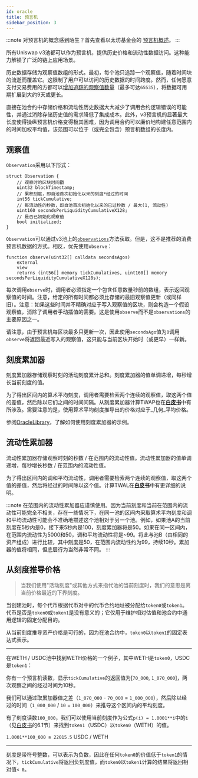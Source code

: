 ```yaml
---
id: oracle
title: 预言机
sidebar_position: 3
---
```


:::note
对预言机的概念感到陌生？首先查看以太坊基金会的 [预言机概述](https://ethereum.org/en/developers/docs/oracles/)。
:::

所有Uniswap v3池都可以作为预言机，提供历史价格和流动性数据访问。这种能力解锁了广泛的链上应用场景。

历史数据存储为观察值数组的形式。最初，每个池只追踪一个观察值，随着时间块的流逝而覆盖它。这限制了用户可以访问的历史数据的时间跨度。然而，任何愿意支付交易费用的方都可以[增加追踪的观察值数量](../../contracts/v3/reference/core/UniswapV3Pool#increaseobservationcardinalitynext)（最多可达`65535`），将数据可用期扩展到大约9天或更长。

直接在池合约中存储价格和流动性历史数据大大减少了调用合约逻辑错误的可能性，并通过消除存储历史值的需求降低了集成成本。此外，v3预言机的显著最大长度使得操纵预言机价格变得极其困难，因为调用合约可以廉价地构建任意范围内的时间加权平均值，该范围可以位于（或完全包含）预言机数组的长度内。

## 观察值

`Observation`采用以下形式：

```solidity
struct Observation {
    // 观察时的区块时间戳
    uint32 blockTimestamp;
    // 累积刻度，即自池首次初始化以来的刻度*经过的时间
    int56 tickCumulative;
    // 每流动性的秒数，即自池首次初始化以来的已过秒数 / 最大(1, 流动性)
    uint160 secondsPerLiquidityCumulativeX128;
    // 是否已初始化观察值
    bool initialized;
}
```

`Observation`可以通过v3池上的[`observations`](../../contracts/v3/reference/core/interfaces/pool/IUniswapV3PoolState#observations)方法获取。但是，这不是推荐的消费预言机数据的方式。相反，优先使用`observe`：

```solidity
function observe(uint32[] calldata secondsAgos)
    external
    view
    returns (int56[] memory tickCumulatives, uint160[] memory secondsPerLiquidityCumulativeX128s);
```

每次调用`observe`时，调用者必须指定一个包含任意数量秒前的数组，表示返回观察值的时间。注意，给定的所有时间都必须比存储的最旧观察值更新（或同样旧）。注意：如果这些时间并不精确对应于写入观察值的区块，则会构造一个假设观察值，消除了调用者手动插值的需要。这是使用`observe`而不是`observations`的主要原因之一。

请注意，由于预言机每区块最多只更新一次，因此使用`secondsAgo`值为`0`调用`observe`将返回最近写入的观察值，这只能与当前区块开始时（或更早）一样新。

## 刻度累加器

刻度累加器存储观察时刻的活动刻度累计总和。刻度累加器的值单调递增，每秒增长当前刻度的值。

为了得出区间内的算术平均刻度，调用者需要检索两个连续的观察值，取这两个值的差值，然后除以它们之间的时间间隔。从刻度累加器计算TWAP也在[**白皮书**](https://uniswap.org/whitepaper-v3.pdf)中有所涉及。需要注意的是，使用算术平均刻度推导出的价格对应于_几何_平均价格。

参阅[OracleLibrary](https://github.com/Uniswap/uniswap-v3-periphery/blob/main/contracts/libraries/OracleLibrary.sol)，了解如何使用刻度累加器的示例。

## 流动性累加器

流动性累加器存储观察时刻的秒数 / 在范围内的流动性值。流动性累加器的值单调递增，每秒增长秒数 / 在范围内的流动性值。

为了得出区间内的调和平均流动性，调用者需要检索两个连续的观察值，取这两个值的差值，然后将经过的时间除以这个值。计算TWAL在[**白皮书**](https://uniswap.org/whitepaper-v3.pdf)中有更详细的说明。

:::note
在范围内的流动性累加器应谨慎使用。因为当前刻度和当前在范围内的流动性可能完全不相关，存在一些情况下，在同一池的区间内采取算术平均刻度和调和平均流动性可能会不准确地描述这个池相对于另一个池。例如，如果池A的当前刻度在5秒内是0，接下来5秒内是100，刻度累加器将是50。如果在同一区间内，在范围内流动性为5000和50，调和平均流动性将是~99。将此与池B（由相同的资产组成）进行比较，其中刻度是50，在范围内流动性约为99，持续10秒。累加器的值将相同，但底层行为当然非常不同。
:::

## 从刻度推导价格

> 当我们使用"活动刻度"或其他方式来指代池的当前刻度时，我们的意思是离当前价格最近的下界刻度。

当创建池时，每个代币根据代币对中的代币合约地址被分配给`token0`或`token1`。代币是否是`token0`或`token1`是没有意义的；它仅用于维护相对估值和池合约中通用逻辑的固定分配目的。

从当前刻度推导资产价格是可行的，因为在池合约中，`token0`以`token1`的固定表达式表示。

---

在WETH / USDC池中找到WETH价格的一个例子，其中WETH是`token0`，USDC是`token1`：

你有一个预言机读数，显示`tickCumulative`的返回值为[`70_000`, `1_070_000`]，两次观察之间的经过时间为10秒。

我们可以通过取累加器值之差（`1_070_000` - `70_000` = `1_000_000`），然后除以经过的时间（`1_000_000` / `10` = `100_000`）来推导这个区间内的平均刻度。

有了刻度读数`100_000`，我们可以使用当前刻度作为公式`p(i) = 1.0001**i`中的`i`（见[白皮书](https://uniswap.org/whitepaper-v3.pdf)的6.1节）来找到`token1`（USDC）以`token0`（WETH）的值。

`1.0001**100_000 ≅ 22015.5` USDC / WETH

---

刻度是带符号整数，可以表示为负数，因此在任何`token0`的价值低于`token1`的情况下，`tickCumulative`将返回负刻度值，而`token0`以`token1`计算的结果将返回相对值`< 0`。